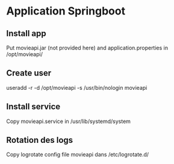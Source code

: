 # Application Springboot

## Install app
Put movieapi.jar (not provided here) and application.properties in /opt/movieapi/

## Create user
useradd -r -d /opt/movieapi -s /usr/bin/nologin movieapi 

## Install service
Copy movieapi.service in /usr/lib/systemd/system

## Rotation des logs
Copy logrotate config file movieapi dans /etc/logrotate.d/